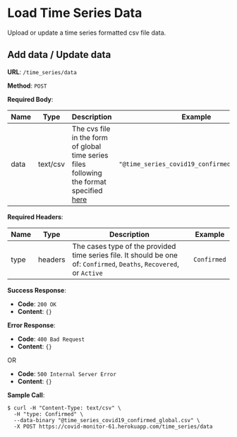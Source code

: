 # Load Time Series Data
Upload or update a time series formatted csv file data.

## Add data / Update data

**URL**: `/time_series/data`

**Method**: `POST`

**Required Body**:

| Name | Type   | Description                                                  | Example                                                      |
| -----| ------ | ------------------------------------------------------------ | ------------------------------------------------------------ |
| data | text/csv | The cvs file in the form of global time series files following the format specified [here](https://github.com/CSSEGISandData/COVID-19/tree/master/csse_covid_19_data/csse_covid_19_time_series) | `"@time_series_covid19_confirmed_global.csv"` |

**Required Headers**:

| Name      | Type   | Description                                                  | Example                                                      |
| --------- |------ | ------------------------------------------------------------ | ------------------------------------------------------------ |
| type | headers | The cases type of the provided time series file. It should be one of: `Confirmed`, `Deaths`, `Recovered`, or `Active` | `Confirmed`                     |

**Success Response**:

* **Code**: `200 OK`
* **Content**: `{}`


**Error Response**:

* **Code**: `400 Bad Request`
* **Content**: `{}`

OR

* **Code**: `500 Internal Server Error`
* **Content**: `{}`


**Sample Call**:
```
$ curl -H "Content-Type: text/csv" \
  -H "type: Confirmed" \
  --data-binary "@time_series_covid19_confirmed_global.csv" \
  -X POST https://covid-monitor-61.herokuapp.com/time_series/data
```